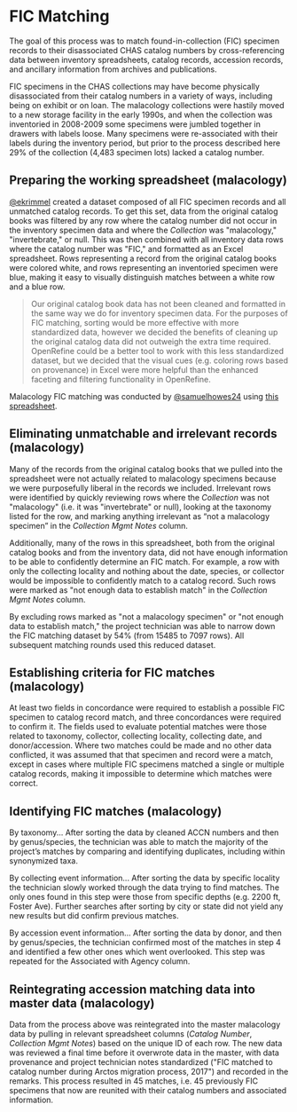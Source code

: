 # FIC Matching

The goal of this process was to match found-in-collection (FIC) specimen records to their disassociated CHAS catalog numbers by cross-referencing data between inventory spreadsheets, catalog records, accession records, and ancillary information from archives and publications.

FIC specimens in the CHAS collections may have become physically disassociated from their catalog numbers in a variety of ways, including being on exhibit or on loan. The malacology collections were hastily moved to a new storage facility in the early 1990s, and when the collection was inventoried in 2008-2009 some specimens were jumbled together in drawers with labels loose. Many specimens were re-associated with their labels during the inventory period, but prior to the process described here 29% of the collection (4,483 specimen lots) lacked a catalog number.

## Preparing the working spreadsheet (malacology)

[@ekrimmel](https://github.com/ekrimmel) created a dataset composed of all FIC specimen records and all unmatched catalog records. To get this set, data from the original catalog books was filtered by any row where the catalog number did not occur in the inventory specimen data and where the *Collection* was "malacology," "invertebrate," or null. This was then combined with all inventory data rows where the catalog number was "FIC," and formatted as an Excel spreadsheet. Rows representing a record from the original catalog books were colored white, and rows representing an inventoried specimen were blue, making it easy to visually distinguish matches between a white row and a blue row.

> Our original catalog book data has not been cleaned and formatted in the same way we do for inventory specimen data. For the purposes of FIC matching, sorting would be more effective with more standardized data, however we decided the benefits of cleaning up the original catalog data did not outweigh the extra time required. OpenRefine could be a better tool to work with this less standardized dataset, but we decided that the visual cues (e.g. coloring rows based on provenance) in Excel were more helpful than the enhanced faceting and filtering functionality in OpenRefine.

Malacology FIC matching was conducted by [@samuelhowes24](https://github.com/samuelhowes24) using [this spreadsheet](../working-files/Mala_FICMatch_2017-07-05.xlsx).

## Eliminating unmatchable and irrelevant records (malacology)

Many of the records from the original catalog books that we pulled into the spreadsheet were not actually related to malacology specimens because we were purposefully liberal in the records we included. Irrelevant rows were identified by quickly reviewing rows where the *Collection* was not "malacology" (i.e. it was "invertebrate" or null), looking at the taxonomy listed for the row, and marking anything irrelevant as “not a malacology specimen” in the *Collection Mgmt Notes* column.

Additionally, many of the rows in this spreadsheet, both from the original catalog books and from the inventory data, did not have enough information to be able to confidently determine an FIC match. For example, a row with only the collecting locality and nothing about the date, species, or collector would be impossible to confidently match to a catalog record. Such rows were marked as "not enough data to establish match" in the *Collection Mgmt Notes* column.

By excluding rows marked as "not a malacology specimen" or "not enough data to establish match," the project technician was able to narrow down the FIC matching dataset by 54% (from 15485 to 7097 rows). All subsequent matching rounds used this reduced dataset.

## Establishing criteria for FIC matches (malacology)

At least two fields in concordance were required to establish a possible FIC specimen to catalog record match, and three concordances were required to confirm it. The fields used to evaluate potential matches were those related to taxonomy, collector, collecting locality, collecting date, and donor/accession. Where two matches could be made and no other data conflicted, it was assumed that that specimen and record were a match, except in cases where multiple FIC specimens matched a single or multiple catalog records, making it impossible to determine which matches were correct.

## Identifying FIC matches (malacology)

By taxonomy... After sorting the data by cleaned ACCN numbers and then by genus/species, the technician was able to match the majority of the project’s  matches by comparing and identifying duplicates, including within synonymized taxa.

By collecting event information... After sorting the data by specific locality the technician slowly worked through the data trying to find matches. The only ones found in this step were those from specific depths (e.g. 2200 ft, Foster Ave). Further searches after sorting by city or state did not yield any new results but did confirm previous matches.

By accession event information... After sorting the data by donor, and then by genus/species, the technician confirmed most of the matches in step 4 and identified a few other ones which went overlooked. This step was repeated for the Associated with Agency column.

## Reintegrating accession matching data into master data (malacology)

Data from the process above was reintegrated into the master malacology data by pulling in relevant spreadsheet columns (*Catalog Number*, *Collection Mgmt Notes*) based on the unique ID of each row. The new data was reviewed a final time before it overwrote data in the master, with data provenance and project technician notes standardized ("FIC matched to catalog number during Arctos migration process, 2017") and recorded in the remarks. This process resulted in 45 matches, i.e. 45 previously FIC specimens that now are reunited with their catalog numbers and associated information.
